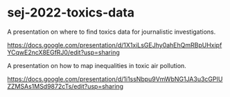 # sej-2022-toxics-data
A presentation on where to find toxics data for journalistic investigations.

https://docs.google.com/presentation/d/1X1xiLsGEJhy0ahEhQmRBpUHxipfYCqwE2ncX8EGfRJ0/edit?usp=sharing 


A presentation on how to map inequalities in toxic air pollution.

https://docs.google.com/presentation/d/1i1ssNbpu9VmWbNG1JA3u3cGPIUZZMSAs1MSd9872cTs/edit?usp=sharing
